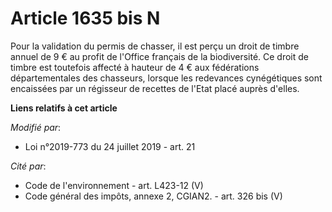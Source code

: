 # Article 1635 bis N

Pour la validation du permis de chasser, il est perçu un droit de timbre annuel de 9 € au profit de l'Office français de la
biodiversité. Ce droit de timbre est toutefois affecté à hauteur de 4 € aux fédérations départementales des chasseurs,
lorsque les redevances cynégétiques sont encaissées par un régisseur de recettes de l'Etat placé auprès d'elles.

**Liens relatifs à cet article**

_Modifié par_:

  - Loi n°2019-773 du 24 juillet 2019 - art. 21

_Cité par_:

  - Code de l'environnement - art. L423-12 (V)
  - Code général des impôts, annexe 2, CGIAN2. - art. 326 bis (V)
